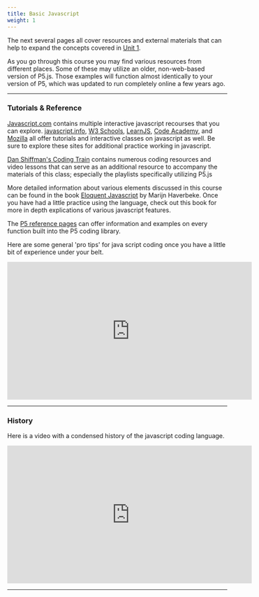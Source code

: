 ```yaml
---
title: Basic Javascript
weight: 1
---
```


The next several pages all cover resources and external materials that can help to expand the concepts covered in [Unit 1](https://pdm.lsupathways.org/1_introtocoding/).

As you go through this course you may find various resources from different places. Some of these may utilize an older, non-web-based version of P5.js. Those examples will function almost identically to your version of P5, which was updated to run completely online a few years ago.

---

### Tutorials & Reference

[Javascript.com](https://www.javascript.com/) contains multiple interactive javascript recourses that you can explore. [javascript.info](https://javascript.info/), [W3 Schools](https://www.w3schools.com/js/), [LearnJS](https://www.learn-js.org/), [Code Academy](https://www.codecademy.com/learn/introduction-to-javascript), and [Mozilla](https://developer.mozilla.org/en-US/docs/Web/JavaScript) all offer tutorials and interactive classes on javascript as well. Be sure to explore these sites for additional practice working in javascript.

[Dan Shiffman's Coding Train](https://www.youtube.com/user/shiffman) contains numerous coding resources and video lessons that can serve as an additional resource to accompany the materials of this class; especially the playlists specifically utilizing P5.js

More detailed information about various elements discussed in this course can be found in the book [Eloquent Javascript](https://eloquentjavascript.net/) by Marijn Haverbeke. Once you have had a little practice using the language, check out this book for more in depth explications of various javascript features.

The [P5 reference pages](p5js.org/reference/) can offer information and examples on every function built into the P5 coding library. 

Here are some general 'pro tips' for java script coding once you have a little bit of experience under your belt.

<iframe width="560" height="315" src="https://www.youtube.com/embed/Mus_vwhTCq0" frameborder="0" allow="accelerometer; autoplay; encrypted-media; gyroscope; picture-in-picture" allowfullscreen></iframe>



---

### History

Here is a video with a condensed history of the javascript coding language.

<iframe width="560" height="315" src="https://www.youtube.com/embed/Sh6lK57Cuk4" frameborder="0" allow="accelerometer; autoplay; encrypted-media; gyroscope; picture-in-picture" allowfullscreen></iframe>

---
